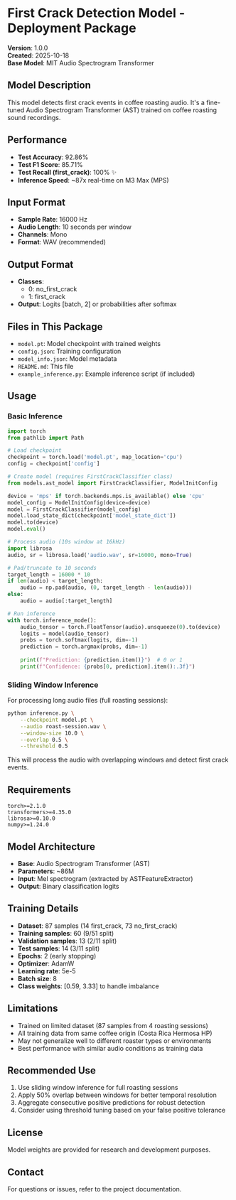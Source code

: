 # First Crack Detection Model - Deployment Package

**Version**: 1.0.0  
**Created**: 2025-10-18  
**Base Model**: MIT Audio Spectrogram Transformer

## Model Description

This model detects first crack events in coffee roasting audio. It's a fine-tuned
Audio Spectrogram Transformer (AST) trained on coffee roasting sound recordings.

## Performance

- **Test Accuracy**: 92.86%
- **Test F1 Score**: 85.71%
- **Test Recall (first_crack)**: 100% ✨
- **Inference Speed**: ~87x real-time on M3 Max (MPS)

## Input Format

- **Sample Rate**: 16000 Hz
- **Audio Length**: 10 seconds per window
- **Channels**: Mono
- **Format**: WAV (recommended)

## Output Format

- **Classes**: 
  - 0: no_first_crack
  - 1: first_crack
- **Output**: Logits [batch, 2] or probabilities after softmax

## Files in This Package

- `model.pt`: Model checkpoint with trained weights
- `config.json`: Training configuration
- `model_info.json`: Model metadata
- `README.md`: This file
- `example_inference.py`: Example inference script (if included)

## Usage

### Basic Inference

```python
import torch
from pathlib import Path

# Load checkpoint
checkpoint = torch.load('model.pt', map_location='cpu')
config = checkpoint['config']

# Create model (requires FirstCrackClassifier class)
from models.ast_model import FirstCrackClassifier, ModelInitConfig

device = 'mps' if torch.backends.mps.is_available() else 'cpu'
model_config = ModelInitConfig(device=device)
model = FirstCrackClassifier(model_config)
model.load_state_dict(checkpoint['model_state_dict'])
model.to(device)
model.eval()

# Process audio (10s window at 16kHz)
import librosa
audio, sr = librosa.load('audio.wav', sr=16000, mono=True)

# Pad/truncate to 10 seconds
target_length = 16000 * 10
if len(audio) < target_length:
    audio = np.pad(audio, (0, target_length - len(audio)))
else:
    audio = audio[:target_length]

# Run inference
with torch.inference_mode():
    audio_tensor = torch.FloatTensor(audio).unsqueeze(0).to(device)
    logits = model(audio_tensor)
    probs = torch.softmax(logits, dim=-1)
    prediction = torch.argmax(probs, dim=-1)
    
    print(f"Prediction: {prediction.item()}")  # 0 or 1
    print(f"Confidence: {probs[0, prediction].item():.3f}")
```

### Sliding Window Inference

For processing long audio files (full roasting sessions):

```bash
python inference.py \
    --checkpoint model.pt \
    --audio roast-session.wav \
    --window-size 10.0 \
    --overlap 0.5 \
    --threshold 0.5
```

This will process the audio with overlapping windows and detect first crack events.

## Requirements

```
torch>=2.1.0
transformers>=4.35.0
librosa>=0.10.0
numpy>=1.24.0
```

## Model Architecture

- **Base**: Audio Spectrogram Transformer (AST)
- **Parameters**: ~86M
- **Input**: Mel spectrogram (extracted by ASTFeatureExtractor)
- **Output**: Binary classification logits

## Training Details

- **Dataset**: 87 samples (14 first_crack, 73 no_first_crack)
- **Training samples**: 60 (9/51 split)
- **Validation samples**: 13 (2/11 split)
- **Test samples**: 14 (3/11 split)
- **Epochs**: 2 (early stopping)
- **Optimizer**: AdamW
- **Learning rate**: 5e-5
- **Batch size**: 8
- **Class weights**: [0.59, 3.33] to handle imbalance

## Limitations

- Trained on limited dataset (87 samples from 4 roasting sessions)
- All training data from same coffee origin (Costa Rica Hermosa HP)
- May not generalize well to different roaster types or environments
- Best performance with similar audio conditions as training data

## Recommended Use

1. Use sliding window inference for full roasting sessions
2. Apply 50% overlap between windows for better temporal resolution
3. Aggregate consecutive positive predictions for robust detection
4. Consider using threshold tuning based on your false positive tolerance

## License

Model weights are provided for research and development purposes.

## Contact

For questions or issues, refer to the project documentation.
